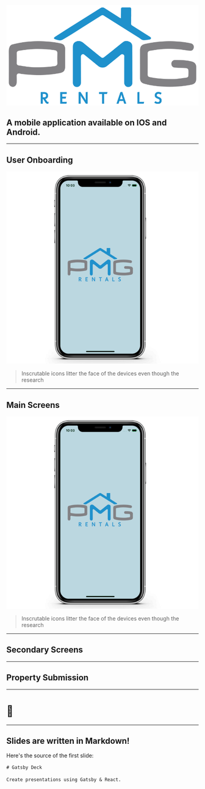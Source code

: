 
![Logo](./logo.png)

## A mobile application available on IOS and Android.

---
## User Onboarding

![screen-1](./screen-1.png)

>Inscrutable icons litter the face of the devices even though the research

---
## Main Screens

![screen-1](./screen-1.png)

>Inscrutable icons litter the face of the devices even though the research

---
## Secondary Screens
---
## Property Submission
---

# 🤫

---

## Slides are written in Markdown!

Here's the source of the first slide:

    # Gatsby Deck

    Create presentations using Gatsby & React.
